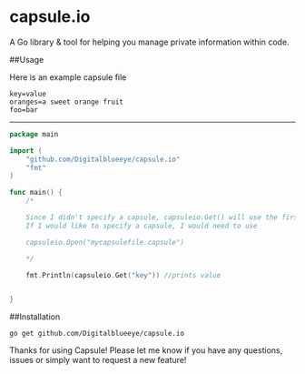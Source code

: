 # capsule.io

A Go library &amp; tool for helping you manage private information within code. 

##Usage

Here is an example capsule file
```
key=value
oranges=a sweet orange fruit
foo=bar

```

***

```Go
package main

import (
	"github.com/Digitalblueeye/capsule.io"
	"fmt"
)

func main() {
	/* 

	Since I didn't specify a capsule, capsuleio.Get() will use the first .capsule file found in the local directory
	If I would like to specify a capsule, I would need to use

	capsuleio.Open("mycapsulefile.capsule")

	*/

	fmt.Println(capsuleio.Get("key")) //prints value


}

```

##Installation
```
go get github.com/Digitalblueeye/capsule.io
```

Thanks for using Capsule! Please let me know if you have any questions, issues or simply want to request a new feature!
